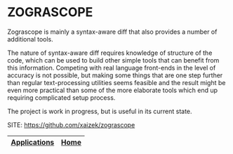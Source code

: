 # ZOGRASCOPE

 Zograscope is mainly a syntax-aware diff that also provides a number of additional tools. 
 
 The nature of syntax-aware diff requires knowledge of structure of the code, which can be used to build other simple tools that  can benefit from this information. Competing with real language  front-ends in the level of accuracy is not possible, but making  some things that are one step further than regular  text-processing utilities seems feasible and the result might be  even more practical than some of the more elaborate tools which  end up requiring complicated setup process.
 
 The project is work in progress, but is useful in its current  state.
 
 SITE: https://github.com/xaizek/zograscope

 | [Applications](https://portable-linux-apps.github.io/apps.html) | [Home](https://portable-linux-apps.github.io)
 | --- | --- |
